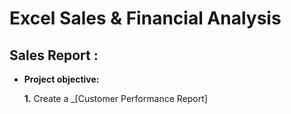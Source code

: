 # Excel Sales & Financial Analysis

## Sales Report :


- **Project objective:** 

    **1.** Create a _[Customer Performance Report]
